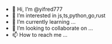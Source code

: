 - 👋 Hi, I’m @yifred777
- 👀 I’m interested in js,ts,python,go,rust
- 🌱 I’m currently learning ...
- 💞️ I’m looking to collaborate on ...
- 📫 How to reach me ...

<!---
yifred777/yifred777 is a ✨ special ✨ repository because its `README.md` (this file) appears on your GitHub profile.
You can click the Preview link to take a look at your changes.
--->
